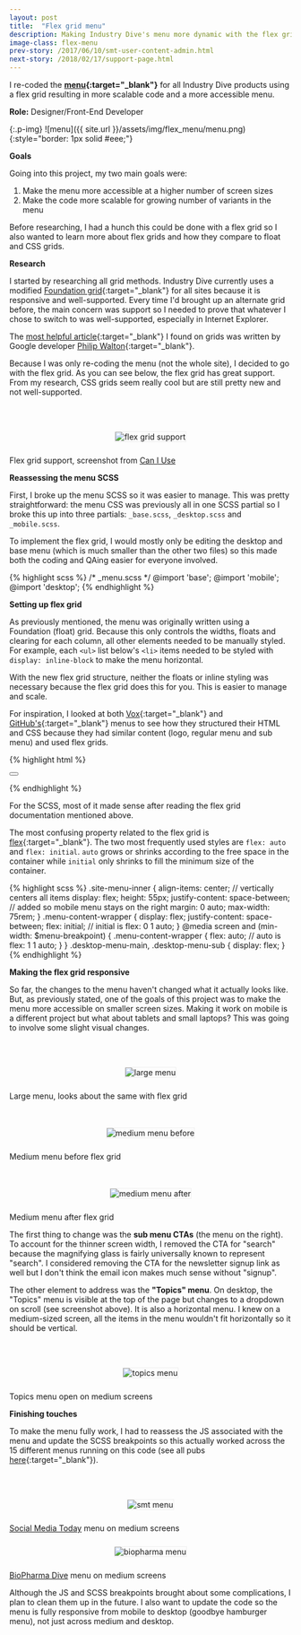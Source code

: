 ```yaml
---
layout: post
title:  "Flex grid menu"
description: Making Industry Dive's menu more dynamic with the flex grid
image-class: flex-menu
prev-story: /2017/06/10/smt-user-content-admin.html
next-story: /2018/02/17/support-page.html
---
```


I re-coded the **[menu](https://www.retaildive.com/){:target="_blank"}** for all Industry Dive products using a flex grid resulting in more scalable code and a more accessible menu. 

**Role:** Designer/Front-End Developer

{:.p-img}
![menu]({{ site.url }}/assets/img/flex_menu/menu.png){:style="border: 1px solid #eee;"}

**Goals**

Going into this project, my two main goals were: 

1. Make the menu more accessible at a higher number of screen sizes
2. Make the code more scalable for growing number of variants in the menu

Before researching, I had a hunch this could be done with a flex grid so I also wanted to learn more about flex grids and how they compare to float and CSS grids. 

**Research**

I started by researching all grid methods. Industry Dive currently uses a modified [Foundation grid](https://foundation.zurb.com/){:target="_blank"} for all sites because it is responsive and well-supported. Every time I'd brought up an alternate grid before, the main concern was support so I needed to prove that whatever I chose to switch to was well-supported, especially in Internet Explorer.

The [most helpful article](https://philipwalton.github.io/solved-by-flexbox/demos/grids/){:target="_blank"} I found on grids was written by Google developer [Philip Walton](https://philipwalton.com/){:target="_blank"}. 

Because I was only re-coding the menu (not the whole site), I decided to go with the flex grid. As you can see below, the flex grid has great support. From my research, CSS grids seem really cool but are still pretty new and not well-supported. 

<div class="row">
	<div class="columns">
		<img class="p-img" alt="flex grid support" src="{{ site.url }}/assets/img/flex_menu/flex_support.png" style="margin: 3rem auto 1.5rem auto; border: 1px solid #eee;">
	</div>
	<span class="help-text" style="margin-bottom: 3rem;">Flex grid support, screenshot from <a href="https://caniuse.com/#feat=flexbox">Can I Use</a></span>
</div>

**Reassessing the menu SCSS**

First, I broke up the menu SCSS so it was easier to manage. This was pretty straightforward: the menu CSS was previously all in one SCSS partial so I broke this up into three partials: <span class="inline-code">`_base.scss`</span>, <span class="inline-code">`_desktop.scss`</span> and <span class="inline-code">`_mobile.scss`</span>. 

To implement the flex grid, I would mostly only be editing the desktop and base menu (which is much smaller than the other two files) so this made both the coding and QAing easier for everyone involved. 

{% highlight scss %}
/* _menu.scss */
@import 'base'; 
@import 'mobile';
@import 'desktop';
{% endhighlight %}

**Setting up flex grid**

As previously mentioned, the menu was originally written using a Foundation (float) grid. Because this only controls the widths, floats and clearing for each column, all other elements needed to be manually styled. For example, each <span class="inline-code">`<ul>`</span> list below's <span class="inline-code">`<li>`</span> items needed to be styled with <span class="inline-code">`display: inline-block`</span> to make the menu horizontal. 

With the new flex grid structure, neither the floats or inline styling was necessary because the flex grid does this for you. This is easier to manage and scale. 

For inspiration, I looked at both [Vox](https://www.vox.com/){:target="_blank"} and [GitHub's](https://github.com/){:target="_blank"} menus to see how they structured their HTML and CSS because they had similar content (logo, regular menu and sub menu) and used flex grids. 

{% highlight html %}
<nav class="site-menu">
    <div class="site-menu-inner">
        <div class="menu-content-wrapper">
            <ul class="desktop-menu-main">
            	<!-- desktop menu, not visible on mobile -->
            </ul>
            <button class="mobile-menu-toggle">
            	<!-- mobile menu toggle icon, not visible on desktop -->
            </button>
            <ul class="desktop-menu-sub list-no-bullets">
            	<!-- sub desktop menu, not visible on mobile -->
            </ul>
        </div>
    </div>
</nav>
{% endhighlight %}

For the SCSS, most of it made sense after reading the flex grid documentation mentioned above. 

The most confusing property related to the flex grid is [flex](https://developer.mozilla.org/en-US/docs/Web/CSS/flex){:target="_blank"}. The two most frequently used styles are <span class="inline-code">`flex: auto`</span> and <span class="inline-code">`flex: initial`</span>. <span class="inline-code">`auto`</span> grows or shrinks according to the free space in the container while <span class="inline-code">`initial`</span> only shrinks to fill the minimum size of the container. 

{% highlight scss %}
.site-menu-inner {
    align-items: center; // vertically centers all items
    display: flex; 
    height: 55px;
    justify-content: space-between; // added so mobile menu stays on the right
    margin: 0 auto; 
    max-width: 75rem; 
} 
.menu-content-wrapper {
    display: flex;
    justify-content: space-between;
    flex: initial; // initial is flex: 0 1 auto;
}
@media screen and (min-width: $menu-breakpoint) {
    .menu-content-wrapper {
        flex: auto; // auto is flex: 1 1 auto; 
    }
}
.desktop-menu-main,
.desktop-menu-sub {
    display: flex; 
}
{% endhighlight %}

**Making the flex grid responsive**

So far, the changes to the menu haven't changed what it actually looks like. But, as previously stated, one of the goals of this project was to make the menu more accessible on smaller screen sizes. Making it work on mobile is a different project but what about tablets and small laptops? This was going to involve some slight visual changes. 


<div class="row">
	<div class="columns">
		<img class="p-img" alt="large menu" src="{{ site.url }}/assets/img/flex_menu/large_menu_after.png" style="margin: 3rem auto 1.5rem auto; border: 1px solid #eee;">
	</div>
	<span class="help-text" style="margin-bottom: 1.5rem;">Large menu, looks about the same with flex grid</span>
</div>
<div class="row">
	<div class="columns">
		<img class="p-img" alt="medium menu before" src="{{ site.url }}/assets/img/flex_menu/medium_menu_before.png" style="margin: 3rem auto 1.5rem auto; border: 1px solid #eee;">
	</div>
	<span class="help-text" style="margin-bottom: 1.5rem;">Medium menu before flex grid</span>
</div>
<div class="row">
	<div class="columns">
		<img class="p-img" alt="medium menu after" src="{{ site.url }}/assets/img/flex_menu/medium_menu_after.png" style="margin: 3rem auto 1.5rem auto; border: 1px solid #eee;">
	</div>
	<span class="help-text" style="margin-bottom: 3rem;">Medium menu after flex grid</span>
</div>

The first thing to change was the **sub menu CTAs** (the menu on the right). To account for the thinner screen width, I removed the CTA for "search" because the magnifying glass is fairly universally known to represent "search". I considered removing the CTA for the newsletter signup link as well but I don't think the email icon makes much sense without "signup". 

The other element to address was the **"Topics" menu**. On desktop, the "Topics" menu is visible at the top of the page but changes to a dropdown on scroll (see screenshot above). It is also a horizontal menu. I knew on a medium-sized screen, all the items in the menu wouldn't fit horizontally so it should be vertical. 

<div class="row">
	<div class="columns">
		<img class="p-img" alt="topics menu" src="{{ site.url }}/assets/img/flex_menu/medium_topics_menu_open.png" style="margin: 3rem auto 1.5rem auto; border: 1px solid #eee;">
	</div>
	<span class="help-text" style="margin-bottom: 3rem;">Topics menu open on medium screens</span>
</div>

**Finishing touches**

To make the menu fully work, I had to reassess the JS associated with the menu and update the SCSS breakpoints so this actually worked across the 15 different menus running on this code (see all pubs [here](https://www.retaildive.com/about/){:target="_blank"}). 

<div class="row">
	<div class="columns">
		<img class="p-img" alt="smt menu" src="{{ site.url }}/assets/img/flex_menu/smt_menu.png" style="margin: 3rem auto 1.5rem auto; border: 1px solid #eee;">
	</div>
	<span class="help-text"><a target="_blank" href="https://www.socialmediatoday.com/">Social Media Today</a> menu on medium screens</span>
</div>
<div class="row">
	<div class="columns">
		<img class="p-img" alt="biopharma menu" src="{{ site.url }}/assets/img/flex_menu/biopharma_menu.png" style="margin: 1.5rem auto; border: 1px solid #eee;">
	</div>
	<span class="help-text" style="margin-bottom: 3rem;"><a target="_blank" href="https://www.biopharmadive.com/">BioPharma Dive</a> menu on medium screens</span>
</div>

Although the JS and SCSS breakpoints brought about some complications, I plan to clean them up in the future. I also want to update the code so the menu is fully responsive from mobile to desktop (goodbye hamburger menu), not just across medium and desktop. 



